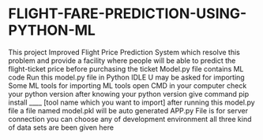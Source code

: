 # FLIGHT-FARE-PREDICTION-USING-PYTHON-ML
This  project Improved Flight Price Prediction System which resolve this problem and provide a facility where people will be able to predict the flight-ticket price before purchasing the ticket
Model.py file contains ML code
Run this model.py file in Python IDLE 
U may be asked for importing Some ML tools 
for importing ML tools open CMD in your computer check your python version 
after knowing your python version 
give command pip install ____ [tool name which you want to import] 
after running this model.py file a file named model.pkl will be auto generated
APP.py File is for server connection you can choose any of development environment
all three kind of data sets are been given here
